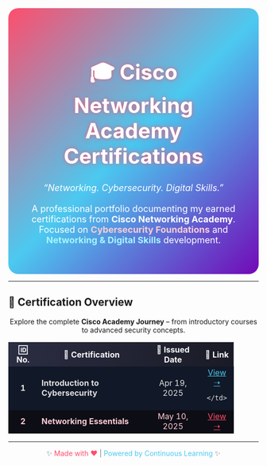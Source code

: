 <div align="center" style="background: linear-gradient(135deg, #ff4d6d, #4cc9f0, #7209b7); padding: 40px; border-radius: 20px; color: #fff;">

<h1 style="font-size:42px; text-shadow: 0 0 10px #ff4d6d, 0 0 20px #4cc9f0;">
  🎓 Cisco Networking Academy Certifications
</h1>

<p style="font-size:18px;">
  <em>“Networking. Cybersecurity. Digital Skills.”</em><br><br>
  A professional portfolio documenting my earned certifications from  
  <b>Cisco Networking Academy</b>.  
  Focused on <span style="color:#ffccd5;"><b>Cybersecurity Foundations</b></span> and  
  <span style="color:#a3f7ff;"><b>Networking & Digital Skills</b></span> development.  
</p>
</div>

---

## 🚀 Certification Overview

<p align="center">
  Explore the complete <b>Cisco Academy Journey</b> – from introductory courses to advanced security concepts.
</p>

<table align="center" style="border-collapse: collapse; border: none; width:90%;">
  <tr style="background: linear-gradient(90deg, #2b2d42, #1a1b26); color:#f8f9fa; text-align:center;">
    <th>🆔 No.</th>
    <th>📜 Certification</th>
    <th>📅 Issued Date</th>
    <th>🔗 Link</th>
  </tr>

  <tr style="background-color:#111827; color:#e0e0e0;">
    <td align="center"><b>1</b></td>
    <td><b>Introduction to Cybersecurity</b></td>
    <td align="center">Apr 19, 2025</td>
    <td align="center">
      <a <a href="https://www.credly.com/users/hamzah-al-shamsi" style="color:#4cc9f0;" target="_blank">View ➝</a>

    </td>
  </tr>

  <tr style="background-color:#0d0d15; color:#ffccd5;">
    <td align="center"><b>2</b></td>
    <td><b>Networking Essentials</b></td>
    <td align="center">May 10, 2025</td>
    <td align="center">
      <a href="https://www.netacad.com/profile?&tab=badges" style="color:#ff4d6d;" target="_blank">View ➝</a>
    </td>
  </tr>
</table>

---

<p align="center" style="font-size:14px; color:#6c757d;">
  ✨ <span style="color:#ff4d6d;">Made with ❤️</span> | <span style="color:#4cc9f0;">Powered by Continuous Learning</span> ✨
</p>

